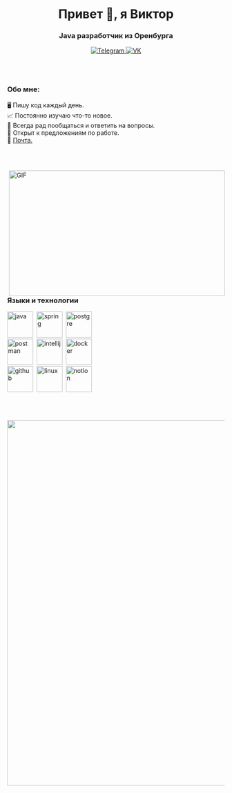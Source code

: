 <div id ="header" align="center">
  <h1>Привет 👋, я Виктор</h1>
  <h3>Java разработчик из Оренбурга</h3>
</div>

<div id="socials" align="center">
<a href="https://t.me/microd18">
  <img src="https://img.shields.io/badge/Telegram-blue?style=for-the-badge&logo=telegram&logoColor=white" alt="Telegram"/>
</a>
<a href="https://vk.com/mr__vik">
  <img src="https://img.shields.io/badge/вконтакте-gray?style=for-the-badge&logo=vk&logoColor=white" alt="VK"/>
</a>
</div>

<br/><br/>

### Обо мне:

:desktop_computer: Пишу код каждый день. <br/>
:chart_with_upwards_trend: Постоянно изучаю что-то новое.  <br/>
:handshake: Всегда рад пообщаться и ответить на вопросы. <br/>
:briefcase: Открыт к предложениям по работе. <br/>
:postbox: [Почта.](mailto:Microd@inbox.ru) <br/>

<br/><br/>

<img align="right" alt="GIF" src="https://github.com/abhisheknaiidu/abhisheknaiidu/blob/master/code.gif?raw=true" width="500" height="290" />

<br/>

<div id ="Tools1" align="left">
  <h3>Языки и технологии</h3>
  <img src="https://cdn.jsdelivr.net/gh/devicons/devicon@latest/icons/java/java-original-wordmark.svg"
  title="java" width="60" height="60"/>&nbsp
  <img src="https://cdn.jsdelivr.net/gh/devicons/devicon@latest/icons/spring/spring-original.svg"
  title="spring" width="60" height="60"/>&nbsp
  <img src="https://cdn.jsdelivr.net/gh/devicons/devicon@latest/icons/postgresql/postgresql-original-wordmark.svg"
  title="postgre" width="60" height="60"/>&nbsp
</div>

<div id ="Tools2" align="left">
  <img src="https://cdn.jsdelivr.net/gh/devicons/devicon@latest/icons/postman/postman-original.svg"
  title="postman" width="60" height="60"/>&nbsp
  <img src="https://cdn.jsdelivr.net/gh/devicons/devicon@latest/icons/intellij/intellij-original.svg"
  title="intellij" width="60" height="60"/>&nbsp
  <img src="https://cdn.jsdelivr.net/gh/devicons/devicon@latest/icons/docker/docker-original-wordmark.svg"
  title="docker" width="60" height="60"/>&nbsp
</div>

<div id ="Tools3" align="left">
  <img src="https://cdn.jsdelivr.net/gh/devicons/devicon@latest/icons/github/github-original-wordmark.svg"
  title="github" width="60" height="60"/>&nbsp
  <img src="https://cdn.jsdelivr.net/gh/devicons/devicon@latest/icons/linux/linux-original.svg"
  title="linux" width="60" height="60"/>&nbsp
  <img src="https://cdn.jsdelivr.net/gh/devicons/devicon@latest/icons/notion/notion-original.svg"
  title="notion" width="60" height="60"/>&nbsp
</div>

<br/><br/>

<div id="stat" align="right">
  <img src="http://github-profile-summary-cards.vercel.app/api/cards/profile-details?username=Microd18&theme=default"width="845"/>
</div>


